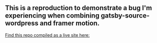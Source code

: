 ## This is a reproduction to demonstrate a bug I'm experiencing when combining gatsby-source-wordpress and framer motion.

[Find this repo compiled as a live site here:](https://gatsby-source-wordpress-framer-bug.netlify.app/)